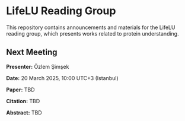 # LifeLU Reading Group

This repository contains announcements and materials for the LifeLU reading group, which presents works related to protein understanding.

## Next Meeting

**Presenter:** Özlem Şimşek

**Date:** 20 March 2025, 10:00 UTC+3 (Istanbul)

**Paper:** TBD

**Citation:** TBD

**Abstract:** TBD